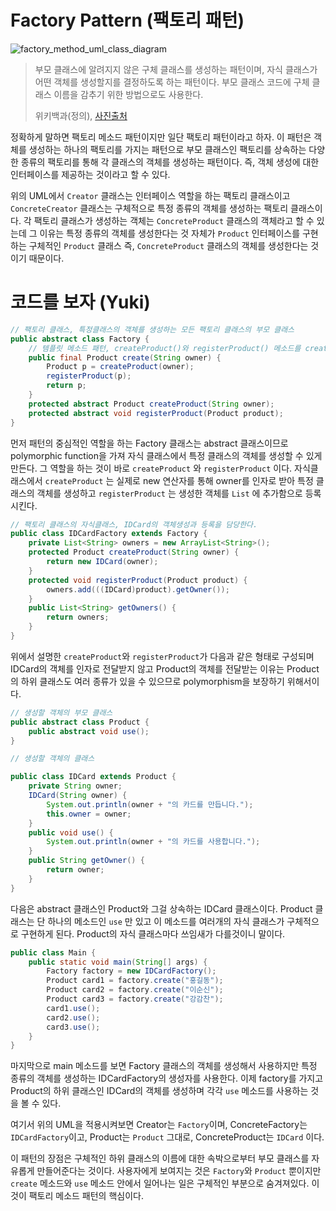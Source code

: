# Factory Pattern (팩토리 패턴)

![factory_method_uml_class_diagram](https://user-images.githubusercontent.com/35518072/39612361-b24628fc-4f99-11e8-932c-67653ad993ee.png)

> 부모 클래스에 알려지지 않은 구체 클래스를 생성하는 패턴이며, 자식 클래스가 어떤 객체를 생성할지를 결정하도록 하는 패턴이다. 부모 클래스 코드에 구체 클래스 이름을 감추기 위한 방법으로도 사용한다.
>
> 위키백과(정의), [사진출처](https://stackoverflow.com/a/5740080/9437175) 

정확하게 말하면 팩토리 메소드 패턴이지만 일단 팩토리 패턴이라고 하자. 이 패턴은 객체를 생성하는 하나의 팩토리를 가지는 패턴으로 부모 클래스인 팩토리를 상속하는 다양한 종류의 팩토리를 통해 각 클래스의 객체를 생성하는 패턴이다. 즉, 객체 생성에 대한 인터페이스를 제공하는 것이라고 할 수 있다.

위의 UML에서 `Creator` 클래스는 인터페이스 역할을 하는 팩토리 클래스이고 `ConcreteCreator` 클래스는 구체적으로 특정 종류의 객체를 생성하는 팩토리 클래스이다. 각 팩토리 클래스가 생성하는 객체는 `ConcreteProduct` 클래스의 객체라고 할 수 있는데 그 이유는 특정 종류의 객체를 생성한다는 것 자체가 `Product` 인터페이스를 구현하는 구체적인 `Product` 클래스 즉, `ConcreteProduct` 클래스의 객체를 생성한다는 것이기 때문이다.



# 코드를 보자 (Yuki)

```java
// 팩토리 클래스, 특정클래스의 객체를 생성하는 모든 팩토리 클래스의 부모 클래스
public abstract class Factory {
    // 템플릿 메소드 패턴, createProduct()와 registerProduct() 메소드를 create() 메소드로 묶었다.
    public final Product create(String owner) {
        Product p = createProduct(owner);
        registerProduct(p);
        return p;
    }
    protected abstract Product createProduct(String owner);
    protected abstract void registerProduct(Product product);
}
```

먼저 패턴의 중심적인 역할을 하는 Factory 클래스는 abstract 클래스이므로 polymorphic function을 가져 자식 클래스에서 특정 클래스의 객체를 생성할 수 있게 만든다. 그 역할을 하는 것이 바로 `createProduct` 와 `registerProduct` 이다. 자식클래스에서 `createProduct` 는 실제로 new 연산자를 통해 owner를 인자로 받아 특정 클래스의 객체를 생성하고 `registerProduct` 는 생성한 객체를 `List` 에 추가함으로 등록시킨다.

```java
// 팩토리 클래스의 자식클래스, IDCard의 객체생성과 등록을 담당한다.
public class IDCardFactory extends Factory {
    private List<String> owners = new ArrayList<String>();
    protected Product createProduct(String owner) {
        return new IDCard(owner);
    }
    protected void registerProduct(Product product) {
        owners.add(((IDCard)product).getOwner());
    }
    public List<String> getOwners() {
        return owners;
    }
}
```

위에서 설명한 `createProduct`와 `registerProduct`가 다음과 같은 형태로 구성되며 IDCard의 객체를 인자로 전달받지 않고 Product의 객체를 전달받는 이유는 Product의 하위 클래스도 여러 종류가 있을 수 있으므로 polymorphism을 보장하기 위해서이다.

```java
// 생성할 객체의 부모 클래스
public abstract class Product {
    public abstract void use();
}

// 생성할 객체의 클래스

public class IDCard extends Product {
    private String owner;
    IDCard(String owner) {
        System.out.println(owner + "의 카드를 만듭니다.");
        this.owner = owner;
    }
    public void use() {
        System.out.println(owner + "의 카드를 사용합니다.");
    }
    public String getOwner() {
        return owner;
    }
}
```

다음은 abstract 클래스인 Product와 그걸 상속하는 IDCard 클래스이다. Product 클래스는 단 하나의 메소드인 `use` 만 있고 이 메소드를 여러개의 자식 클래스가 구체적으로 구현하게 된다. Product의 자식 클래스마다 쓰임새가 다를것이니 말이다.

```java
public class Main {
    public static void main(String[] args) {
        Factory factory = new IDCardFactory();
        Product card1 = factory.create("홍길동");
        Product card2 = factory.create("이순신");
        Product card3 = factory.create("강감찬");
        card1.use();
        card2.use();
        card3.use();
    }
}
```

마지막으로 main 메소드를 보면 Factory 클래스의 객체를 생성해서 사용하지만 특정 종류의 객체를 생성하는 IDCardFactory의 생성자를 사용한다. 이제 factory를 가지고 Product의 하위 클래스인 IDCard의 객체를 생성하며 각각 `use` 메소드를 사용하는 것을 볼 수 있다.

여기서 위의 UML을 적용시켜보면 Creator는 `Factory`이며, ConcreteFactory는 `IDCardFactory`이고, Product는 `Product` 그대로, ConcreteProduct는 `IDCard` 이다.

이 패턴의 장점은 구체적인 하위 클래스의 이름에 대한 속박으로부터 부모 클래스를 자유롭게 만들어준다는 것이다. 사용자에게 보여지는 것은 `Factory`와 `Product` 뿐이지만 `create` 메소드와 `use` 메소드 안에서 일어나는 일은 구체적인 부분으로 숨겨져있다. 이것이 팩토리 메소드 패턴의 핵심이다.